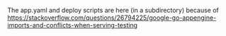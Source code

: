 The app.yaml and deploy scripts are here (in a subdirectory) because of 
https://stackoverflow.com/questions/26794225/google-go-appengine-imports-and-conflicts-when-serving-testing
